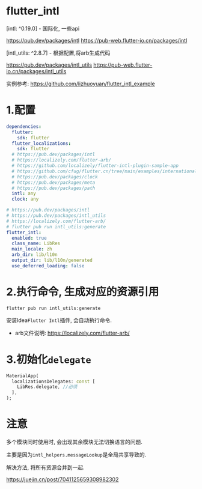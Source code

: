 # flutter_intl

[intl: ^0.19.0] - 国际化, 一些api

https://pub.dev/packages/intl
https://pub-web.flutter-io.cn/packages/intl

[intl_utils: ^2.8.7] - 根据配置,将arb生成代码

https://pub.dev/packages/intl_utils
https://pub-web.flutter-io.cn/packages/intl_utils

实例参考:
https://github.com/lizhuoyuan/flutter_intl_example

# 1.配置

```yaml
dependencies:
  flutter:
    sdk: flutter
  flutter_localizations:
    sdk: flutter
  # https://pub.dev/packages/intl
  # https://localizely.com/flutter-arb/
  # https://github.com/localizely/flutter-intl-plugin-sample-app
  # https://github.com/cfug/flutter.cn/tree/main/examples/internationalization/gen_l10n_example
  # https://pub.dev/packages/clock
  # https://pub.dev/packages/meta
  # https://pub.dev/packages/path
  intl: any
  clock: any

# https://pub.dev/packages/intl
# https://pub.dev/packages/intl_utils
# https://localizely.com/flutter-arb/
# flutter pub run intl_utils:generate
flutter_intl:
  enabled: true
  class_name: LibRes
  main_locale: zh
  arb_dir: lib/l10n
  output_dir: lib/l10n/generated
  use_deferred_loading: false
```

# 2.执行命令, 生成对应的资源引用

`flutter pub run intl_utils:generate`

安装Idea`Flutter Intl`插件, 会自动执行命令.

- arb文件说明: https://localizely.com/flutter-arb/

# 3.初始化`delegate`

```dart
MaterialApp(
  localizationsDelegates: const [
    LibRes.delegate, //必须
  ],
);
```

# 注意

多个模块同时使用时, 会出现其余模块无法切换语言的问题.

主要是因为`intl_helpers.messageLookup`是全局共享导致的.

解决方法, 将所有资源合并到一起.

https://juejin.cn/post/7041125659308982302

